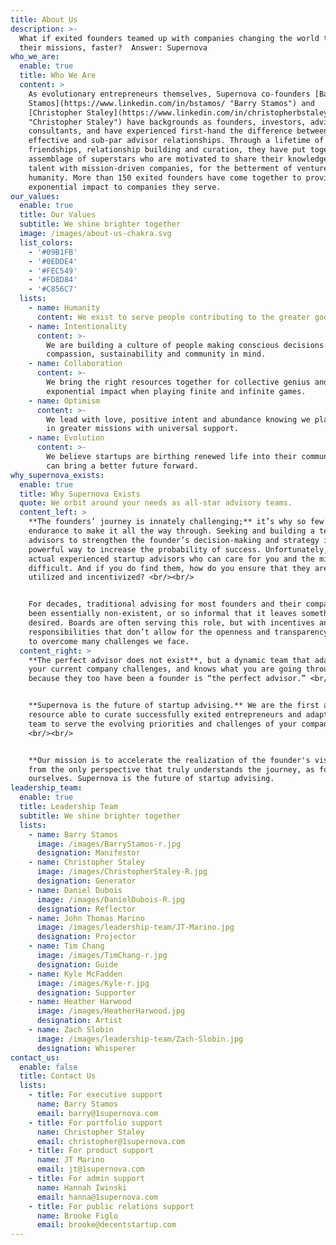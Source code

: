 ```yaml
---
title: About Us
description: >-
  What if exited founders teamed up with companies changing the world to achieve
  their missions, faster?  Answer: Supernova
who_we_are:
  enable: true
  title: Who We Are
  content: >
    As evolutionary entrepreneurs themselves, Supernova co-founders [Barry
    Stamos](https://www.linkedin.com/in/bstamos/ "Barry Stamos") and
    [Christopher Staley](https://www.linkedin.com/in/christopherbstaley/
    "Christopher Staley") have backgrounds as founders, investors, advisors, and
    consultants, and have experienced first-hand the difference between
    effective and sub-par advisor relationships. Through a lifetime of
    friendships, relationship building and curation, they have put together an
    assemblage of superstars who are motivated to share their knowledge and
    talent with mission-driven companies, for the betterment of venture
    humanity. More than 150 exited founders have come together to provide
    exponential impact to companies they serve.
our_values:
  enable: true
  title: Our Values
  subtitle: We shine brighter together
  image: /images/about-us-chakra.svg
  list_colors:
    - '#09B1FB'
    - '#0EDDE4'
    - '#FEC549'
    - '#FD8D84'
    - '#C856C7'
  lists:
    - name: Humanity
      content: We exist to serve people contributing to the greater good.
    - name: Intentionality
      content: >-
        We are building a culture of people making conscious decisions with
        compassion, sustainability and community in mind.
    - name: Collaboration
      content: >-
        We bring the right resources together for collective genius and
        exponential impact when playing finite and infinite games.
    - name: Optimism
      content: >-
        We lead with love, positive intent and abundance knowing we play a part
        in greater missions with universal support.
    - name: Evolution
      content: >-
        We believe startups are birthing renewed life into their communities and
        can bring a better future forward.
why_supernova_exists:
  enable: true
  title: Why Supernova Exists
  quote: We orbit around your needs as all-star advisory teams.
  content_left: >
    **The founders’ journey is innately challenging;** it’s why so few have the
    endurance to make it all the way through. Seeking and building a team of
    advisors to strengthen the founder’s decision-making and strategy is a
    powerful way to increase the probability of success. Unfortunately, finding
    actual experienced startup advisors who can care for you and the mission is
    difficult. And if you do find them, how do you ensure that they are properly
    utilized and incentivized? <br/><br/>


    For decades, traditional advising for most founders and their companies has
    been essentially non-existent, or so informal that it leaves something to be
    desired. Boards are often serving this role, but with incentives and
    responsibilities that don’t allow for the openness and transparency needed
    to overcome many challenges we face.
  content_right: >
    **The perfect advisor does not exist**, but a dynamic team that adapts to
    your current company challenges, and knows what you are going through
    because they too have been a founder is “the perfect advisor.” <br/><br/>


    **Supernova is the future of startup advising.** We are the first and only
    resource able to curate successfully exited entrepreneurs and adapt that
    team to serve the evolving priorities and challenges of your company.
    <br/><br/>


    **Our mission is to accelerate the realization of the founder's vision**
    from the only perspective that truly understands the journey, as founders
    ourselves. Supernova is the future of startup advising.
leadership_team:
  enable: true
  title: Leadership Team
  subtitle: We shine brighter together
  lists:
    - name: Barry Stamos
      image: /images/BarryStamos-r.jpg
      designation: Manifestor
    - name: Christopher Staley
      image: /images/ChristopherStaley-R.jpg
      designation: Generator
    - name: Daniel Dubois
      image: /images/DanielDubois-R.jpg
      designation: Reflector
    - name: John Thomas Marino
      image: /images/leadership-team/JT-Marino.jpg
      designation: Projector
    - name: Tim Chang
      image: /images/TimChang-r.jpg
      designation: Guide
    - name: Kyle McFadden
      image: /images/Kyle-r.jpg
      designation: Supporter
    - name: Heather Harwood
      image: /images/HeatherHarwood.jpg
      designation: Artist
    - name: Zach Slobin
      image: /images/leadership-team/Zach-Slobin.jpg
      designation: Whisperer
contact_us:
  enable: false
  title: Contact Us
  lists:
    - title: For executive support
      name: Barry Stamos
      email: barry@1supernova.com
    - title: For portfolio support
      name: Christopher Staley
      email: christopher@1supernova.com
    - title: For product support
      name: JT Marino
      email: jt@1supernova.com
    - title: For admin support
      name: Hannah Iwinski
      email: hanna@1supernova.com
    - title: For public relations support
      name: Brooke Figlo
      email: brooke@decentstartup.com
---
```


